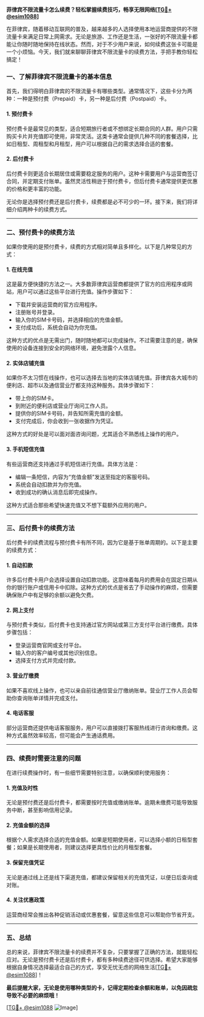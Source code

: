 **菲律宾不限流量卡怎么续费？轻松掌握续费技巧，畅享无限网络[[TG💪+ @esim1088](https://t.me/s/esim1088)]**

在菲律宾，随着移动互联网的普及，越来越多的人选择使用本地运营商提供的不限流量卡来满足日常上网需求。无论是旅游、工作还是生活，一张好的不限流量卡都能让你随时随地保持在线状态。然而，对于不少用户来说，如何续费这张卡可能是一个小烦恼。今天，我们就来聊聊菲律宾不限流量卡的续费方法，手把手教你轻松搞定！

### **一、了解菲律宾不限流量卡的基本信息**

首先，我们得明白菲律宾的不限流量卡有哪些类型。通常情况下，这些卡分为两种：一种是预付费（Prepaid）卡，另一种是后付费（Postpaid）卡。

#### **1. 预付费卡**
预付费卡是最常见的类型，适合短期旅行者或不想绑定长期合同的人群。用户只需购买卡片并充值即可使用，非常灵活。这类卡通常会提供几种不同的套餐选择，比如日租型、周租型和月租型，用户可以根据自己的需求选择合适的套餐。

#### **2. 后付费卡**
后付费卡则更适合长期居住或需要稳定服务的用户。这种卡需要用户与运营商签订合同，并定期支付账单。虽然灵活性稍逊于预付费卡，但后付费卡通常提供更优惠的价格和更丰富的功能。

无论你是选择预付费还是后付费卡，续费都是必不可少的一环。接下来，我们将详细介绍两种卡的续费方式。

---

### **二、预付费卡的续费方法**

如果你使用的是预付费卡，续费的方式相对简单且多样化。以下是几种常见的方式：

#### **1. 在线充值**
这是最方便快捷的方法之一。大多数菲律宾运营商都提供了官方的应用程序或网站，用户可以通过这些平台进行充值。操作步骤如下：
- 下载并安装运营商的官方应用程序。
- 注册账号并登录。
- 输入你的SIM卡号码，并选择相应的充值金额。
- 支付成功后，系统会自动为你充值。

这种方式的优点是无需出门，随时随地都可以完成操作。不过需要注意的是，确保使用的设备连接到安全的网络环境，避免泄露个人信息。

#### **2. 实体店铺充值**
如果你不太习惯在线操作，也可以选择去当地的实体店铺充值。菲律宾各大城市的便利店、超市以及通信营业厅都支持这种服务。具体步骤如下：
- 带上你的SIM卡。
- 到附近的便利店或营业厅询问工作人员。
- 提供你的SIM卡号码，并告知所需充值的金额。
- 支付完成后，你会收到一张收据作为凭证。

这种方式的好处是可以面对面咨询问题，尤其适合不熟悉线上操作的用户。

#### **3. 手机短信充值**
有些运营商还支持通过手机短信进行充值。具体方法是：
- 编辑一条短信，内容为“充值金额”发送至指定的客服号码。
- 系统会自动扣款并为你充值。
- 收到成功的确认消息后即完成操作。

这种方式适合那些希望快速充值又不想下载额外应用的用户。

---

### **三、后付费卡的续费方法**

后付费卡的续费流程与预付费卡有所不同，因为它是基于账单周期的。以下是主要的续费方式：

#### **1. 自动扣款**
许多后付费卡用户会选择设置自动扣款功能。这意味着每月的费用会在固定日期从你的银行账户或信用卡中扣除。这种方式的优点是省去了手动操作的麻烦，但需要确保账户中有足够的余额以避免欠费。

#### **2. 网上支付**
与预付费卡类似，后付费卡也支持通过官方网站或第三方支付平台进行缴费。具体步骤包括：
- 登录运营商官网或支付平台。
- 输入你的客户编号或其他识别信息。
- 选择支付方式并完成付款。

#### **3. 营业厅缴费**
如果不喜欢线上操作，也可以亲自前往通信营业厅缴纳账单。营业厅工作人员会帮助你查询账单详情并完成支付。

#### **4. 电话客服**
部分运营商还提供电话客服服务，用户可以直接拨打客服热线进行咨询和缴费。这种方式虽然效率较高，但可能会产生通话费用。

---

### **四、续费时需要注意的问题**

在进行续费操作时，有一些细节需要特别注意，以确保顺利使用服务：

#### **1. 充值及时性**
无论是预付费还是后付费卡，都需要按时充值或缴纳账单。逾期未缴费可能导致服务中断，甚至影响信用记录。

#### **2. 充值金额的选择**
根据个人需求选择合适的充值金额。如果是短期使用者，可以选择小额的日租型套餐；如果是长期使用者，则建议选择更具性价比的月租型套餐。

#### **3. 保留充值凭证**
无论是通过线上还是线下渠道充值，都建议保留相关的充值凭证，以便日后查询或对账。

#### **4. 关注优惠政策**
运营商经常会推出各种促销活动或优惠套餐，留意这些信息可以帮助你节省开支。

---

### **五、总结**

总的来说，菲律宾不限流量卡的续费并不复杂，只要掌握了正确的方法，就能轻松应对。无论是预付费卡还是后付费卡，都有多种续费途径可供选择。希望大家能够根据自身情况选择最适合自己的方式，享受无忧无虑的网络生活[[TG💪+ @esim1088](https://t.me/s/esim1088)]！

**最后提醒大家，无论是使用哪种类型的卡，记得定期检查余额和账单，以免因疏忽导致不必要的麻烦哦！**

[[TG💪+ @esim1088](https://t.me/s/esim1088) ![Image](https://i.postimg.cc/4NQfJmqS/Snipaste-2025-05-13-00-14-12.png)]